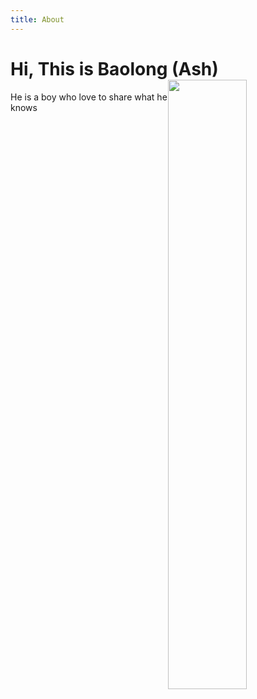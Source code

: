 ```yaml
---
title: About
---
```


<h1 class="beginning"> 
  Hi, This is Baolong 
  (Ash) 
  <img src="/background.jpg" style="float:right;width: 50%">
</h1>

He is a boy who love to share what he knows



<GetStarted/>

<style lang="stylus" scoped>
p
  font-size 20px

img 
   display: inline-block

@media (max-width: $MQMobile)
  .beginning
    margin-top 0 !important
    text-align center
</style>
